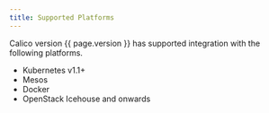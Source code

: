```yaml
---
title: Supported Platforms
---
```


Calico version {{ page.version }} has supported integration with the following platforms.

-  Kubernetes v1.1+
-  Mesos
-  Docker
-  OpenStack Icehouse and onwards

